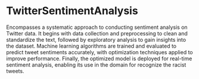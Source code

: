# TwitterSentimentAnalysis
 Encompasses a systematic approach to conducting sentiment analysis on Twitter data. It begins with data collection and preprocessing to clean and standardize the text, followed by exploratory analysis to gain insights into the dataset. Machine learning algorithms are trained and evaluated to predict tweet sentiments accurately, with optimization techniques applied to improve performance. Finally, the optimized model is deployed for real-time sentiment analysis, enabling its use in the domain for recognize the racist tweets.
